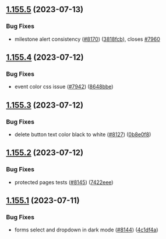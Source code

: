## [1.155.5](https://github.com/EddieHubCommunity/LinkFree/compare/v1.155.4...v1.155.5) (2023-07-13)


### Bug Fixes

* milestone alert consistency ([#8170](https://github.com/EddieHubCommunity/LinkFree/issues/8170)) ([3818fcb](https://github.com/EddieHubCommunity/LinkFree/commit/3818fcb9cf0a99136e7bcd3b5a4944b557fd61d2)), closes [#7960](https://github.com/EddieHubCommunity/LinkFree/issues/7960)



## [1.155.4](https://github.com/EddieHubCommunity/LinkFree/compare/v1.155.3...v1.155.4) (2023-07-12)


### Bug Fixes

* event color css issue ([#7942](https://github.com/EddieHubCommunity/LinkFree/issues/7942)) ([8648bbe](https://github.com/EddieHubCommunity/LinkFree/commit/8648bbe9ba4e43b17760833006078a822312c925))



## [1.155.3](https://github.com/EddieHubCommunity/LinkFree/compare/v1.155.2...v1.155.3) (2023-07-12)


### Bug Fixes

* delete button text color black to white ([#8127](https://github.com/EddieHubCommunity/LinkFree/issues/8127)) ([0b8e0f8](https://github.com/EddieHubCommunity/LinkFree/commit/0b8e0f817b1859801d3ca2f795e920ed48d87b3b))



## [1.155.2](https://github.com/EddieHubCommunity/LinkFree/compare/v1.155.1...v1.155.2) (2023-07-12)


### Bug Fixes

* protected pages tests ([#8145](https://github.com/EddieHubCommunity/LinkFree/issues/8145)) ([7422eee](https://github.com/EddieHubCommunity/LinkFree/commit/7422eee75b98d8a1b802624616c68acdf0605817))



## [1.155.1](https://github.com/EddieHubCommunity/LinkFree/compare/v1.155.0...v1.155.1) (2023-07-11)


### Bug Fixes

* forms select and dropdown in dark mode ([#8144](https://github.com/EddieHubCommunity/LinkFree/issues/8144)) ([4c1df4a](https://github.com/EddieHubCommunity/LinkFree/commit/4c1df4af07169695f5e02b72e48029f3dc53c56f))



